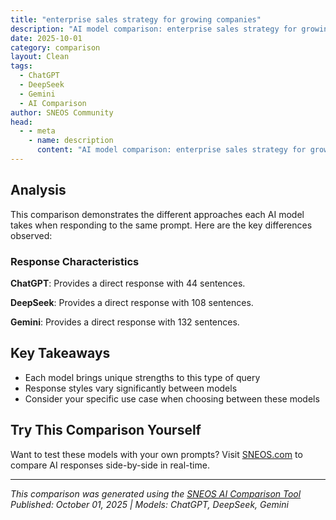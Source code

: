 ```yaml
---
title: "enterprise sales strategy for growing companies"
description: "AI model comparison: enterprise sales strategy for growing companies..."
date: 2025-10-01
category: comparison
layout: Clean
tags:
  - ChatGPT
  - DeepSeek
  - Gemini
  - AI Comparison
author: SNEOS Community
head:
  - - meta
    - name: description
      content: "AI model comparison: enterprise sales strategy for growing companies..."
---
```


<ChatComparison
  title="enterprise sales strategy for growing companies"
  prompt="enterprise sales strategy for growing companies"
  :responses='{
    "ChatGPT": "Creating an effective enterprise sales strategy for growing companies involves a combination of understanding your target market, building strong relationships, and leveraging scalable processes. Here\u2019s a comprehensive approach to developing an enterprise sales strategy tailored for growing companies:\n\n### 1. Define Your Ideal Customer Profile (ICP) and Buyer Personas\n- **ICP:** Identify the characteristics of companies that benefit most from your product/service (e.g., industry, company size, revenue, geographic location).\n- **Buyer Personas:** Understand key decision-makers (e.g., CIO, CFO, Procurement Manager) including their goals, pain points, and buying behaviors.\n\n### 2. Develop a Value Proposition Tailored to Enterprises\n- Focus on how your solution solves specific enterprise challenges such as scalability, security, compliance, and ROI.\n- Highlight case studies, testimonials, and use cases relevant to large organizations.\n\n### 3. Build a Dedicated Enterprise Sales Team\n- Hire experienced sales professionals skilled in complex, longer sales cycles.\n- Include roles such as Sales Development Representatives (SDRs), Account Executives (AEs), and Customer Success Managers (CSMs) focused on enterprise accounts.\n\n### 4. Invest in Sales Enablement and Training\n- Provide ongoing training about enterprise sales methodologies (e.g., Challenger Sale, MEDDIC).\n- Equip your team with materials for demos, presentations, and proposal generation.\n\n### 5. Implement a Multi-Touch, Multi-Channel Outreach Strategy\n- Use a combination of cold outreach, LinkedIn engagement, webinars, personalized emails, and networking at industry events.\n- Leverage Account-Based Marketing (ABM) to target strategic accounts with customized campaigns.\n\n### 6. Establish a Consultative Selling Approach\n- Engage prospects with discovery calls to deeply understand their business challenges.\n- Collaborate to co-create solutions rather than just pitching products.\n\n### 7. Build Strategic Partnerships and Alliances\n- Partner with complementary technology providers, consultants, and system integrators to expand market reach and credibility.\n\n### 8. Streamline the Sales Process and Use CRM Effectively\n- Map the enterprise sales cycle stages \u2014 lead generation, qualification, discovery, proposal, negotiation, closing.\n- Use CRM tools (e.g., Salesforce, HubSpot) to track progress, manage contacts, and forecast revenue accurately.\n\n### 9. Focus on Customer Success and Retention\n- Prioritize post-sale engagement to ensure adoption, satisfaction, and expansion opportunities.\n- Develop upsell and cross-sell strategies based on customer usage and feedback.\n\n### 10. Analyze Metrics and Iterate\n- Track KPIs such as sales cycle length, win/loss ratio, average deal size, and customer lifetime value.\n- Use data to refine targeting, messaging, and processes continuously.\n\n---\n\n### Additional Tips for Growing Companies:\n- **Leverage Technology:** Use sales automation tools, AI-driven insights, and analytics to scale the enterprise sales process.\n- **Scale Gradually:** Start with a manageable number of strategic accounts before expanding your outreach.\n- **Executive Sponsorship:** Secure buy-in from your company\u2019s leadership to support enterprise sales initiatives.\n- **Focus on Compliance and Security:** Address enterprise concerns around data security, privacy, and regulatory requirements proactively.\n\n---\n\nIf you want, I can help you design specific outreach templates, sales process maps, or identify tools to support your enterprise sales efforts. Would you like assistance with any particular area?",
    "DeepSeek": "Of course. Here is a comprehensive enterprise sales strategy for growing companies, designed to be a practical playbook that scales with your business.\n\nThis strategy is broken down into three critical phases, reflecting the evolution of a company from its first enterprise deal to a mature, scalable sales engine.\n\n---\n\n### **Core Philosophy: The Enterprise Mindset**\n\nBefore diving in, understand that **enterprise sales is not just \u0022bigger deals.\u0022** It\u0027s a fundamentally different discipline.\n*   **Focus on Value, Not Features:** You are solving a critical business problem or enabling a strategic initiative.\n*   **Long Sales Cycles:** 6-18 months is common. Patience and pipeline discipline are key.\n*   **Multi-Threaded Relationships:** You must build relationships with multiple stakeholders (Economic, Technical, User, Executive) to mitigate risk.\n*   **Consensus-Driven Buying:** A single champion is not enough. You must help your champion build consensus across different departments.\n\n---\n\n### **Phase 1: The Foundation \u0026 First Wins (Early-Stage)**\n\n**Goal:** Land your first 3-5 referenceable enterprise customers. Prove your value proposition at scale.\n\n**1. Ideal Customer Profile (ICP) \u0026 Targeting:**\n*   **Go Narrow:** Don\u0027t try to sell to \u0022Fortune 500.\u0022 Define your ICP with extreme precision.\n    *   **Firmographics:** Industry, company size (revenue/employees), geographic location.\n    *   **Technographics:** What other software do they use? (Are they modern/cloud-native?)\n    *   **Psychographics:** Are they innovators? Facing a specific, acute pain you solve?\n*   **Example ICP:** \u0022VP of Revenue Operations at B2B SaaS companies with 500-2000 employees, using Salesforce and experiencing declining sales productivity.\u0022\n\n**2. Land and Expand as a Strategy:**\n*   **Find the Beachhead:** Don\u0027t try to sell a company-wide license immediately. Identify a specific team, division, or use case that is in acute pain.\n*   **Sell to a Departmental Head:** A Director or VP has budget and authority for their team and can become a powerful internal champion.\n*   **Goal:** Get a \u0022win,\u0022 demonstrate value, and use that success to expand internally.\n\n**3. The Founder-Led/Senior-Led Sales Motion:**\n*   In the beginning, your most experienced people (often founders) should lead sales.\n*   They have the vision, deep product knowledge, and authority to build relationships with high-level stakeholders.\n*   **Key Activity:** Relentless networking, speaking at industry events, and leveraging personal networks for warm introductions.\n\n**4. Enable Your Champion:**\n*   Your internal champion is your most important asset. Your job is to make them a hero.\n*   Provide them with the business case, ROI models, and internal presentation materials they need to sell on your behalf.\n\n**Tools for Phase 1:** LinkedIn Sales Navigator, a simple CRM (like HubSpot), Google Slides/Sheets for proposals, Calendly for scheduling.\n\n---\n\n### **Phase 2: Building a Repeatable Process (Growth-Stage)**\n\n**Goal:** Systematize the sales motion. Move from founder-led to a dedicated sales team. Achieve predictable, scalable revenue growth.\n\n**1. Specialize Your Sales Roles:**\n*   **Sales Development Representative (SDR):** Focuses 100% on outbound prospecting and qualifying inbound leads to create opportunities for Account Executives.\n*   **Account Executive (AE):** Owns the sales cycle from qualification to close. They are your hunters and farmers.\n*   **Sales Engineer (SE):** Technical expert who runs demos, handles technical objections, and proves the solution\u0027s feasibility.\n\n**2. Define a Stage-Gated Sales Process:**\n*   Create a clear, documented process with stages (e.g., Prospecting, Qualification, Discovery, Demo, Proposal, Negotiation, Closed-Won).\n*   **Implement a Qualification Framework:** Use **MEDDICC** (the enterprise standard):\n    *   **M**etrics: What is the financial impact/value?\n    *   **E**conomic Buyer: Who controls the budget?\n    *   **D**ecision Criteria: How will they make the decision?\n    *   **D**ecision Process: What are the formal steps?\n    *   **I**dentify Pain: What is the critical business problem?\n    *   **C**hampion: Who is selling internally for us?\n    *   **C**ompetition: Who else are they considering?\n\n**3. Invest in Sales Enablement:**\n*   **Content:** Create case studies, whitepapers, and ROI calculators tailored to your ICP.\n*   **Training:** Ongoing training on the product, MEDDICC, competitive intelligence, and negotiation skills.\n*   **Playbooks:** Documented playbooks for SDRs (outbound sequences) and AEs (discovery call scripts, demo agendas).\n\n**4. Strategic Account Planning:**\n*   For your top target accounts, create detailed plans.\n    *   Map all key stakeholders (org charts are gold).\n    *   Understand their corporate initiatives and financials.\n    *   Plan your multi-threaded outreach strategy.\n\n**Tools for Phase 2:** Robust CRM (Salesforce), Sales Engagement Platform (Outreach, Salesloft), Conversation Intelligence (Gong, Chorus), CPQ (Configure, Price, Quote) software.\n\n---\n\n### **Phase 3: Scaling \u0026 Optimizing (Maturing-Stage)**\n\n**Goal:** Dominate your market segment. Maximize customer lifetime value (LTV) and operational efficiency.\n\n**1. Segment Your Sales Teams:**\n*   **Hunter/Farmer Split:** Have dedicated \u0022Hunters\u0022 (new business AEs) and \u0022Farmers\u0022 (Account Managers for upsell/cross-sell).\n*   **Market/Vertical Specialization:** Create teams focused on specific industries (e.g., Financial Services, Healthcare) to develop deep domain expertise.\n*   **Global Expansion:** Build regional sales teams to handle different time zones, cultures, and business practices.\n\n**2. Formalize a \u0022Squad\u0022 or \u0022Pod\u0022 Model:**\n*   Create small, cross-functional teams (e.g., 1 AE, 1 SE, 1 SDR, 1 CSM) that own a set of accounts or a territory end-to-end.\n*   This improves alignment, speed, and accountability.\n\n**3. Executive Alignment \u0026 Strategic Partnerships:**\n*   **Executive Sponsorship Programs:** Connect your C-level with the customer\u0027s C-level to build strategic relationships and navigate complex deals.\n*   **Partnerships:** Form alliances with larger, complementary technology providers (e.g., Salesforce, Microsoft, AWS) or global system integrators (e.g., Deloitte, Accenture) for co-selling and referrals.\n\n**4. Advanced Forecasting \u0026 Analytics:**\n*   Move beyond gut feeling. Use your CRM data and tools like Gong to create a data-driven forecast.\n*   Track leading indicators: pipeline generation, meeting quality, MEDDICC score progression.\n*   Analyze win/loss data to continuously refine your ICP, messaging, and process.\n\n**5. Customer Success as a Growth Engine:**\n*   The sales cycle never truly ends. A strong Customer Success team is critical for:\n    *   Driving adoption and proving value (leading to renewals).\n    *   Identifying expansion opportunities (upsell/cross-sell).\n    *   Generating powerful case studies and referrals.\n\n---\n\n### **Cross-Phase Best Practices \u0026 Pitfalls**\n\n**Best Practices:**\n*   **Always Be Helping:** Provide value in every interaction, even if it doesn\u0027t directly lead to a sale.\n*   **Time Kills All Deals:** Maintain momentum. Always have a clear next step with an owner and a date.\n*   **Listen More Than You Talk:** A great discovery call is 70% customer talking.\n*   **Price on Value, Not Cost:** Your price should be tied to the ROI you deliver.\n\n**Common Pitfalls to Avoid:**\n*   **Chasing the Wrong Deals:** A poorly qualified deal is a massive drain on resources. Stick to your ICP and MEDDICC.\n*   **Underestimating the Competition:** \u0022No competition\u0022 is a myth. Your competition is often the status quo or a home-grown solution.\n*   **Neglecting the Economic Buyer:** Selling too low can lead to a \u0022pilot purgatory\u0022 where you never reach the person with the budget.\n*   **Over-Promising and Under-Delivering:** This destroys credibility and kills expansion potential.\n\nThis strategic framework provides a roadmap. The key is to be disciplined, iterate based on data, and never lose sight of the fundamental enterprise principle: you are a partner in solving a critical business problem.",
    "Gemini": "Okay, let\u0027s break down enterprise sales strategy for growing companies. It\u0027s a different beast than SMB sales, and requires a more sophisticated, long-term approach. Here\u0027s a structured framework to help you think about it:\n\n**I. Understanding the Foundation: Defining \u0022Growing Company\u0022 and Target Enterprise**\n\n*   **What defines \u0022Growing Company\u0022 for you?** Are you in the hyper-growth phase (doubling revenue yearly), or are you transitioning from SMB to Mid-Market/Enterprise focused?  This impacts resource allocation, risk tolerance, and speed of execution.\n*   **Who is your Ideal Enterprise Customer Profile (ICP)?** Don\u0027t just chase logos.  Define:\n    *   **Industry:** Which verticals are most receptive to your value proposition?\n    *   **Company Size:** Revenue, employee count, geographical footprint.\n    *   **Technology Stack:**  Do they use complementary technologies?  Are they open to new solutions?\n    *   **Business Challenges:** What specific pain points does your product/service solve for them?  Quantify the impact (ROI).\n    *   **Decision-Making Process:**  Who are the key stakeholders? What are their priorities? How do they typically make purchasing decisions (e.g., centralized, decentralized, committee-based)?\n    *   **Budget Cycle:** When do they typically allocate budget for solutions like yours?\n*   **Value Proposition Refinement:** Tailor your messaging to resonate with the *specific* needs of your ICP.  Focus on business outcomes, not just features.\n\n**II. Building Your Enterprise Sales Engine**\n\n*   **Sales Team Structure and Roles:**\n    *   **Sales Leadership:** Experienced leaders who understand enterprise sales cycles and can mentor the team.\n    *   **Account Executives (AEs):**  Focus on closing deals and managing key accounts.  They need to be consultative and understand complex business environments.\n    *   **Sales Development Representatives (SDRs):**  Qualify leads and generate opportunities for AEs.  This role is critical for proactive outreach.\n    *   **Sales Engineers (SEs) / Solution Architects:** Provide technical expertise and support during the sales process.  They can demonstrate the product\u0027s capabilities and address technical concerns.\n    *   **Customer Success Managers (CSMs):**  Focus on onboarding, adoption, and expansion within existing accounts.  They are crucial for long-term relationships and recurring revenue.\n*   **Sales Process and Methodology:**\n    *   **Formalized Sales Process:** Define clear stages (e.g., Lead Qualification, Discovery, Solution Presentation, Negotiation, Closing, Implementation) and criteria for moving opportunities forward.  Use a CRM to track progress and enforce the process.\n    *   **Sales Methodology:**  Consider adopting a methodology like:\n        *   **MEDDIC (Metrics, Economic Buyer, Decision Criteria, Decision Process, Identify Pain, Champion):**  Focuses on understanding the customer\u0027s buying process.\n        *   **Challenger Sale:**  Teaches sales reps to challenge the customer\u0027s thinking and offer unique insights.\n        *   **Solution Selling:**  Focuses on understanding the customer\u0027s needs and providing tailored solutions.\n*   **Sales Technology Stack:**\n    *   **CRM (Customer Relationship Management):**  Salesforce, HubSpot, Dynamics 365, etc.  The backbone of your sales operations.\n    *   **Sales Intelligence Tools:**  ZoomInfo, LinkedIn Sales Navigator, etc.  For identifying and researching potential customers.\n    *   **Sales Engagement Platforms:**  Outreach, Salesloft, etc.  For automating and tracking email and phone outreach.\n    *   **Demo Software:**  Gong, Chorus, etc.  For recording and analyzing sales calls.\n    *   **Proposal Software:**  Proposify, PandaDoc, etc.  For creating professional and compelling proposals.\n*   **Sales Enablement:**\n    *   **Training and Onboarding:**  Provide comprehensive training on your product, sales process, and target market.\n    *   **Content Library:**  Create a repository of sales materials, including presentations, case studies, white papers, and ROI calculators.\n    *   **Competitive Intelligence:**  Keep your team up-to-date on your competitors and their strengths and weaknesses.\n\n**III. Lead Generation and Opportunity Creation**\n\n*   **Account-Based Marketing (ABM):**  Focus your marketing efforts on a specific set of high-value accounts.\n    *   **Identify Target Accounts:** Use your ICP to create a list of target companies.\n    *   **Personalized Content:**  Develop content that is tailored to the specific needs of each account.\n    *   **Multi-Channel Outreach:**  Use a combination of email, phone, social media, and events to reach decision-makers.\n*   **Inbound Marketing:**  Attract leads through valuable content and thought leadership.\n    *   **Content Marketing:**  Create blog posts, ebooks, webinars, and other resources that address the pain points of your target audience.\n    *   **SEO (Search Engine Optimization):**  Optimize your website and content to rank higher in search results.\n    *   **Social Media Marketing:**  Engage with your target audience on social media platforms.\n*   **Outbound Sales:**  Proactively reach out to potential customers.\n    *   **Cold Calling:**  While challenging, it can still be effective when done strategically.\n    *   **Email Marketing:**  Send targeted emails to prospects who fit your ICP.\n    *   **LinkedIn Outreach:**  Connect with decision-makers on LinkedIn and share relevant content.\n*   **Partnerships:**  Collaborate with other companies that serve your target market.\n    *   **Technology Partners:**  Integrate your product with other popular solutions.\n    *   **Reseller Partners:**  Work with partners who can sell your product to their existing customers.\n    *   **Referral Partners:**  Incentivize partners to refer leads to you.\n*   **Events and Conferences:**  Attend industry events to network with potential customers and showcase your product.\n\n**IV. Navigating the Enterprise Sales Cycle**\n\n*   **Relationship Building:**  Enterprise sales is about building long-term relationships with key stakeholders.\n    *   **Identify Key Influencers and Decision-Makers:** Map out the organization and understand who has the power to make purchasing decisions.\n    *   **Build Trust and Credibility:**  Be a trusted advisor and provide valuable insights.\n    *   **Personalize Your Approach:**  Tailor your communication to the individual needs of each stakeholder.\n*   **Discovery and Needs Analysis:**  Thoroughly understand the customer\u0027s business challenges and goals.\n    *   **Ask Open-Ended Questions:**  Encourage the customer to share their perspectives and challenges.\n    *   **Listen Actively:**  Pay attention to what the customer is saying and ask clarifying questions.\n    *   **Document Your Findings:**  Keep a record of the customer\u0027s needs and priorities.\n*   **Solution Presentation and Demonstration:**  Show how your product can solve the customer\u0027s specific problems.\n    *   **Focus on Business Outcomes:**  Quantify the value of your solution in terms of ROI, cost savings, and increased efficiency.\n    *   **Tailor Your Demo:**  Showcase the features and functionality that are most relevant to the customer\u0027s needs.\n    *   **Address Concerns and Objections:**  Be prepared to answer questions and address any concerns that the customer may have.\n*   **Negotiation and Closing:**  Work with the customer to reach a mutually beneficial agreement.\n    *   **Understand Their Budget and Timeline:**  Be realistic about what the customer can afford and when they need the solution.\n    *   **Be Prepared to Compromise:**  Find creative solutions that meet both your needs and the customer\u0027s needs.\n    *   **Focus on Long-Term Value:**  Emphasize the long-term benefits of your solution.\n\n**V. Post-Sale and Customer Success**\n\n*   **Onboarding and Implementation:**  Ensure a smooth and successful implementation of your solution.\n    *   **Dedicated Onboarding Team:**  Provide dedicated support to help the customer get up and running quickly.\n    *   **Comprehensive Training:**  Train the customer\u0027s users on how to use the solution effectively.\n    *   **Regular Check-Ins:**  Stay in touch with the customer to ensure they are satisfied with the solution.\n*   **Ongoing Support and Maintenance:**  Provide ongoing support and maintenance to ensure the customer\u0027s continued success.\n    *   **Dedicated Support Team:**  Provide access to a dedicated support team that can answer questions and resolve issues.\n    *   **Regular Updates and Enhancements:**  Continuously improve your solution and add new features.\n*   **Expansion and Upselling:**  Identify opportunities to expand your relationship with the customer.\n    *   **Regular Business Reviews:**  Conduct regular business reviews to discuss the customer\u0027s goals and identify opportunities to provide additional value.\n    *   **New Product Launches:**  Introduce the customer to new products and services that can help them achieve their goals.\n\n**VI. Key Considerations for Growing Companies**\n\n*   **Scalability:**  Can your sales process and infrastructure scale as your company grows?  Invest in systems and processes that can handle increased volume.\n*   **Data-Driven Decision Making:**  Track key metrics (e.g., conversion rates, sales cycle length, customer acquisition cost) and use data to optimize your sales strategy.\n*   **Culture:**  Foster a culture of collaboration, accountability, and continuous improvement within your sales team.\n*   **Executive Sponsorship:**  Ensure that your executive team is fully aligned with your enterprise sales strategy.\n*   **Patience:**  Enterprise sales cycles are typically longer and more complex than SMB sales cycles.  Be patient and persistent.\n*   **Budget:** Enterprise Sales requires budget. Hiring the right people, getting the right tools, and supporting them takes capital.\n\n**Example Scenario:  Software Company Selling HR Tech**\n\nLet\u0027s say you\u0027re a software company selling an AI-powered HR platform that automates onboarding and employee engagement.\n\n*   **ICP:**  Companies with 500-2000 employees in the tech, finance, or healthcare industries. They are experiencing rapid growth and struggling to efficiently onboard new hires and maintain employee engagement. They have a dedicated HR department and are open to adopting new technologies.\n*   **Value Proposition:**  Reduce onboarding time by 50%, increase employee engagement scores by 20%, and improve employee retention rates by 15%.\n*   **Sales Process:**\n    1.  **SDR identifies HR directors at target companies** on LinkedIn.  They use personalized messaging highlighting the onboarding challenges specific to their industry.\n    2.  **AE conducts a discovery call** to understand the company\u0027s current onboarding process, pain points, and goals.\n    3.  **SE provides a tailored demo** of the AI-powered platform, showcasing how it can automate onboarding tasks, personalize the employee experience, and provide real-time insights into employee engagement.\n    4.  **AE works with the HR director and CFO** to develop a proposal that outlines the ROI of the solution and addresses any budget concerns.\n    5.  **Customer Success Manager works with the HR team** to implement the platform and ensure a smooth onboarding experience for new hires.\n    6.  **Ongoing check-ins and support** to ensure the customer is achieving their desired outcomes.\n\n**In Summary:**\n\nDeveloping a successful enterprise sales strategy requires a significant investment in time, resources, and expertise. By focusing on the right target market, building a strong sales team, and adopting a structured sales process, growing companies can effectively penetrate the enterprise market and drive sustainable growth. Remember to constantly evaluate and refine your strategy based on data and feedback. Good luck!\n"
  }'
  published-date="15:09"
/>

## Analysis

This comparison demonstrates the different approaches each AI model takes when responding to the same prompt. Here are the key differences observed:

### Response Characteristics

**ChatGPT**: Provides a direct response with 44 sentences. 

**DeepSeek**: Provides a direct response with 108 sentences. 

**Gemini**: Provides a direct response with 132 sentences. 

## Key Takeaways

- Each model brings unique strengths to this type of query
- Response styles vary significantly between models
- Consider your specific use case when choosing between these models

## Try This Comparison Yourself

Want to test these models with your own prompts? Visit [SNEOS.com](https://sneos.com) to compare AI responses side-by-side in real-time.

---

*This comparison was generated using the [SNEOS AI Comparison Tool](https://sneos.com)*
*Published: October 01, 2025 | Models: ChatGPT, DeepSeek, Gemini*
